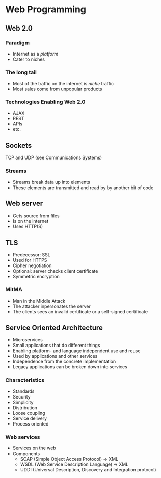 Web Programming
===============

## Web 2.0

### Paradigm

* Internet as a *platform*
* Cater to niches

### The long tail

* Most of the traffic on the internet is *niche* traffic
* Most sales come from unpopular products

### Technologies Enabling Web 2.0

* AJAX
* REST
* APIs
* etc.

## Sockets

TCP and UDP (see Communications Systems)

### Streams

* Streams break data up into elements
* These elements are transmitted and read by by another bit of code

## Web server

* Gets source from files
* Is on the internet
* Uses HTTP(S)

## TLS

* Predecessor: SSL
* Used for HTTPS
* Cipher negotiation
* Optional: server checks client certificate
* Symmetric encryption

### MitMA

* Man in the Middle Attack
* The attacker inpersonates the server
* The clients sees an invalid certificate or a self-signed certificate

## Service Oriented Architecture

* Microservices
* Small applications that do different things
* Enabling platform- and language independent use and reuse
* Used by applications and other services
* Independence from the concrete implementation
* Legacy applications can be broken down into services

### Characteristics

* Standards
* Security
* Simplicity
* Distribution
* Loose coupling
* Service delivery
* Process oriented

### Web services

* Services on the web
* Components
	* SOAP (Simple Object Access Protocol) -> XML
	* WSDL (Web Service Description Language) -> XML
	* UDDI (Universal Description, Discovery and Integration protocol)